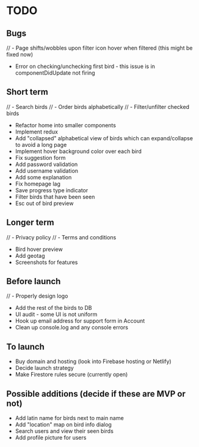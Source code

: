 # TODO

## Bugs

// - Page shifts/wobbles upon filter icon hover when filtered (this might be fixed now)

- Error on checking/unchecking first bird - this issue is in componentDidUpdate not firing

## Short term

// - Search birds
// - Order birds alphabetically
// - Filter/unfilter checked birds

- Refactor home into smaller components
- Implement redux
- Add "collapsed" alphabetical view of birds which can expand/collapse to avoid a long page
- Implement hover background color over each bird
- Fix suggestion form
- Add password validation
- Add username validation
- Add some explanation
- Fix homepage lag
- Save progress type indicator
- Filter birds that have been seen
- Esc out of bird preview

## Longer term

// - Privacy policy
// - Terms and conditions

- Bird hover preview
- Add geotag
- Screenshots for features

## Before launch

// - Properly design logo

- Add the rest of the birds to DB
- UI audit - some UI is not uniform
- Hook up email address for support form in Account
- Clean up console.log and any console errors

## To launch

- Buy domain and hosting (look into Firebase hosting or Netlify)
- Decide launch strategy
- Make Firestore rules secure (currently open)

## Possible additions (decide if these are MVP or not)

- Add latin name for birds next to main name
- Add "location" map on bird info dialog
- Search users and view their seen birds
- Add profile picture for users
